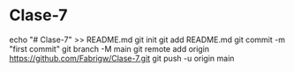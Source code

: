 # Clase-7
echo "# Clase-7" >> README.md
git init
git add README.md
git commit -m "first commit"
git branch -M main
git remote add origin https://github.com/Fabrigw/Clase-7.git
git push -u origin main
